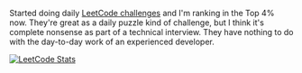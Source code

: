 Started doing daily [LeetCode challenges](https://leetcode.com/u/esoltys/) and I'm ranking in the Top 4% now. They're great as a daily puzzle kind of challenge, but I think it's complete nonsense as part of a technical interview. They have nothing to do with the day-to-day work of an experienced developer.

[![LeetCode Stats](https://leetcard.jacoblin.cool/esoltys?theme=light&font=Noto%20Sans&ext=heatmap)](https://leetcode.com/u/esoltys/)
